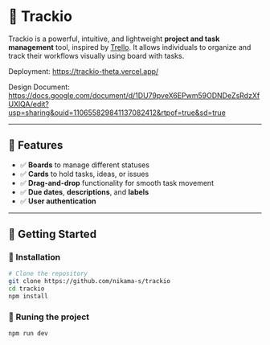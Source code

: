 # 📌 Trackio

Trackio is a powerful, intuitive, and lightweight **project and task management** tool, inspired by [Trello](https://trello.com). It allows individuals to organize and track their workflows visually using board with tasks.

Deployment: https://trackio-theta.vercel.app/

Design Document: https://docs.google.com/document/d/1DU79pveX6EPwm59ODNDeZsRdzXfUXlQA/edit?usp=sharing&ouid=110655829841137082412&rtpof=true&sd=true

---

## 📂 Features

- ✅ **Boards** to manage different statuses  
- ✅ **Cards** to hold tasks, ideas, or issues  
- ✅ **Drag-and-drop** functionality for smooth task movement  
- ✅ **Due dates**, **descriptions**, and **labels**  
- ✅ **User authentication**  

---

## 🚀 Getting Started

### 🔧 Installation

```bash
# Clone the repository
git clone https://github.com/nikama-s/trackio
cd trackio
npm install
```

### 🔧 Runing the project

```bash
npm run dev
```
